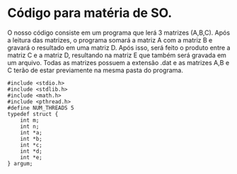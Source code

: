 # Código para matéria de SO.
O nosso código consiste em um programa que lerá 3 matrizes (A,B,C). Após a leitura das matrizes, o programa somará a matriz A com a matriz B e gravará o resultado em uma matriz D. Após isso, será feito o produto entre a matriz C e a matriz D, resultando na matriz E que também será gravada em um arquivo. Todas as matrizes possuem a extensão .dat e as matrizes A,B e C terão de estar previamente na mesma pasta do programa.
```
#include <stdio.h>
#include <stdlib.h>
#include <math.h>
#include <pthread.h>
#define NUM_THREADS 5
typedef struct {
    int m;
    int n;
    int *a;
    int *b;
    int *c;
    int *d;
    int *e;
} argum;
```
